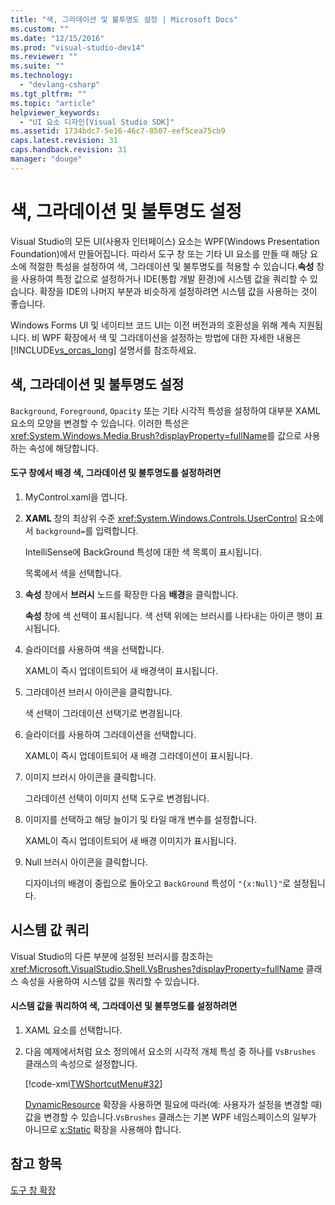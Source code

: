 ```yaml
---
title: "색, 그라데이션 및 불투명도 설정 | Microsoft Docs"
ms.custom: ""
ms.date: "12/15/2016"
ms.prod: "visual-studio-dev14"
ms.reviewer: ""
ms.suite: ""
ms.technology: 
  - "devlang-csharp"
ms.tgt_pltfrm: ""
ms.topic: "article"
helpviewer_keywords: 
  - "UI 요소 디자인[Visual Studio SDK]"
ms.assetid: 1734bdc7-5e16-46c7-8507-eef5cea75cb9
caps.latest.revision: 31
caps.handback.revision: 31
manager: "douge"
---
```

# 색, 그라데이션 및 불투명도 설정
Visual Studio의 모든 UI\(사용자 인터페이스\) 요소는 WPF\(Windows Presentation Foundation\)에서 만들어집니다. 따라서 도구 창 또는 기타 UI 요소를 만들 때 해당 요소에 적절한 특성을 설정하여 색, 그라데이션 및 불투명도를 적용할 수 있습니다.**속성** 창을 사용하여 특정 값으로 설정하거나 IDE\(통합 개발 환경\)에 시스템 값을 쿼리할 수 있습니다. 확장을 IDE의 나머지 부분과 비슷하게 설정하려면 시스템 값을 사용하는 것이 좋습니다.  
  
 Windows Forms UI 및 네이티브 코드 UI는 이전 버전과의 호환성을 위해 계속 지원됩니다. 비 WPF 확장에서 색 및 그라데이션을 설정하는 방법에 대한 자세한 내용은 [!INCLUDE[vs_orcas_long](../atl/reference/includes/vs_orcas_long_md.md)] 설명서를 참조하세요.  
  
## 색, 그라데이션 및 불투명도 설정  
 `Background`, `Foreground`, `Opacity` 또는 기타 시각적 특성을 설정하여 대부분 XAML 요소의 모양을 변경할 수 있습니다. 이러한 특성은 <xref:System.Windows.Media.Brush?displayProperty=fullName>를 값으로 사용하는 속성에 해당합니다.  
  
#### 도구 창에서 배경 색, 그라데이션 및 불투명도를 설정하려면  
  
1.  MyControl.xaml을 엽니다.  
  
2.  **XAML** 창의 최상위 수준 <xref:System.Windows.Controls.UserControl> 요소에서 `background=`를 입력합니다.  
  
     IntelliSense에 BackGround 특성에 대한 색 목록이 표시됩니다.  
  
     목록에서 색을 선택합니다.  
  
3.  **속성** 창에서 **브러시** 노드를 확장한 다음 **배경**을 클릭합니다.  
  
     **속성** 창에 색 선택이 표시됩니다. 색 선택 위에는 브러시를 나타내는 아이콘 행이 표시됩니다.  
  
4.  슬라이더를 사용하여 색을 선택합니다.  
  
     XAML이 즉시 업데이트되어 새 배경색이 표시됩니다.  
  
5.  그라데이션 브러시 아이콘을 클릭합니다.  
  
     색 선택이 그라데이션 선택기로 변경됩니다.  
  
6.  슬라이더를 사용하여 그라데이션을 선택합니다.  
  
     XAML이 즉시 업데이트되어 새 배경 그라데이션이 표시됩니다.  
  
7.  이미지 브러시 아이콘을 클릭합니다.  
  
     그라데이션 선택이 이미지 선택 도구로 변경됩니다.  
  
8.  이미지를 선택하고 해당 늘이기 및 타일 매개 변수를 설정합니다.  
  
     XAML이 즉시 업데이트되어 새 배경 이미지가 표시됩니다.  
  
9. Null 브러시 아이콘을 클릭합니다.  
  
     디자이너의 배경이 중립으로 돌아오고 `BackGround` 특성이 `"{x:Null}"`로 설정됩니다.  
  
## 시스템 값 쿼리  
 Visual Studio의 다른 부분에 설정된 브러시를 참조하는 <xref:Microsoft.VisualStudio.Shell.VsBrushes?displayProperty=fullName> 클래스 속성을 사용하여 시스템 값을 쿼리할 수 있습니다.  
  
#### 시스템 값을 쿼리하여 색, 그라데이션 및 불투명도를 설정하려면  
  
1.  XAML 요소를 선택합니다.  
  
2.  다음 예제에서처럼 요소 정의에서 요소의 시각적 개체 특성 중 하나를 `VsBrushes` 클래스의 속성으로 설정합니다.  
  
     [!code-xml[TWShortcutMenu#32](../misc/codesnippet/Xaml/setting-colors-gradients-and-opacity_1.xaml)]  
  
     [DynamicResource](../Topic/DynamicResource%20Markup%20Extension.md) 확장을 사용하면 필요에 따라\(예: 사용자가 설정을 변경할 때\) 값을 변경할 수 있습니다.`VsBrushes` 클래스는 기본 WPF 네임스페이스의 일부가 아니므로 [x:Static](../Topic/x:Static%20Markup%20Extension.md) 확장을 사용해야 합니다.  
  
## 참고 항목  
 [도구 창 확장](../misc/extending-tool-windows.md)